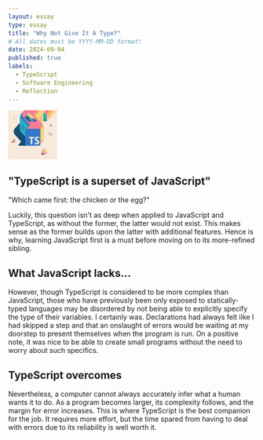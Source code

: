 ```yaml
---
layout: essay
type: essay
title: "Why Not Give It A Type?"
# All dates must be YYYY-MM-DD format!
date: 2024-09-04
published: true
labels:
  - TypeScript
  - Software Engineering
  - Reflection
---
```


<img width="100px" class="rounded float-start pe-4" src="../img/type/type.png">

## "TypeScript is a superset of JavaScript"

"Which came first: the chicken or the egg?"

Luckily, this question isn't as deep when applied to JavaScript and TypeScript, as without the former, the latter would not exist. This makes sense as the former builds upon the latter with additional features. Hence is why, learning JavaScript first is a must before moving on to its more-refined sibling.

## What JavaScript lacks...

However, though TypeScript is considered to be more complex than JavaScript, those who have previously been only exposed to statically-typed languages may be disordered by not being able to explicitly specify the type of their variables. I certainly was. Declarations had always felt like I had skipped a step and that an onslaught of errors would be waiting at my doorstep to present themselves when the program is run. On a positive note, it was nice to be able to create small programs without the need to worry about such specifics.

## TypeScript overcomes

Nevertheless, a computer cannot always accurately infer what a human wants it to do. As a program becomes larger, its complexity follows, and the margin for error increases. This is where TypeScript is the best companion for the job. It requires more effort, but the time spared from having to deal with errors due to its reliability is well worth it.
